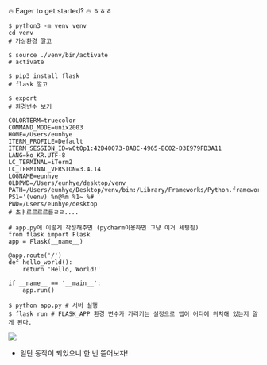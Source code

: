 🔥 Eager to get started? 🔥
ㅎㅎㅎ
```
$ python3 -m venv venv
cd venv
# 가상환경 깔고

$ source ./venv/bin/activate
# activate

$ pip3 install flask
# flask 깔고

$ export
# 환경변수 보기

COLORTERM=truecolor
COMMAND_MODE=unix2003
HOME=/Users/eunhye
ITERM_PROFILE=Default
ITERM_SESSION_ID=w0t0p1:42D40073-8A8C-4965-BC02-D3E979FD3A11
LANG=ko_KR.UTF-8
LC_TERMINAL=iTerm2
LC_TERMINAL_VERSION=3.4.14
LOGNAME=eunhye
OLDPWD=/Users/eunhye/desktop/venv
PATH=/Users/eunhye/Desktop/venv/bin:/Library/Frameworks/Python.framework/Versions/3.10/bin:/usr/local/bin:/usr/bin:/bin:/usr/sbin:/sbin
PS1='(venv) %n@%m %1~ %# '
PWD=/Users/eunhye/desktop
# 초ㅑ르르르르를ㄹㄹ....

# app.py에 이렇게 작성해주면 (pycharm이용하면 그냥 이거 세팅됨)
from flask import Flask
app = Flask(__name__)

@app.route('/')
def hello_world():
    return 'Hello, World!'

if __name__ == '__main__':
	app.run()

$ python app.py # 서버 실행
$ flask run # FLASK_APP 환경 변수가 가리키는 설정으로 앱이 어디에 위치해 있는지 알게 된다.
```
![](https://images.velog.io/images/majaeh43/post/0baec992-7e17-4292-b382-79e5111ab0f3/%E1%84%89%E1%85%B3%E1%84%8F%E1%85%B3%E1%84%85%E1%85%B5%E1%86%AB%E1%84%89%E1%85%A3%E1%86%BA%202021-12-08%20%E1%84%8B%E1%85%A9%E1%84%8C%E1%85%A5%E1%86%AB%2011.01.51.png)


* 일단 동작이 되었으니 한 번 뜯어보자!
